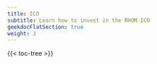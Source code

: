 ```yaml
---
title: ICO
subtitle: Learn how to invest in the RHOM ICO
geekdocFlatSection: true
weight: 3
---
```


{{< toc-tree >}}